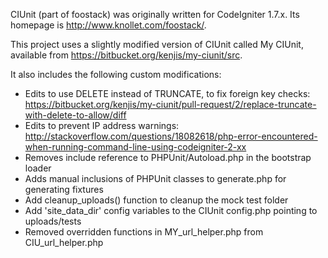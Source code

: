 CIUnit (part of foostack) was originally written for CodeIgniter 1.7.x. Its
homepage is http://www.knollet.com/foostack/.

This project uses a slightly modified version of CIUnit called My CIUnit,
available from https://bitbucket.org/kenjis/my-ciunit/src.

It also includes the following custom modifications:

* Edits to use DELETE instead of TRUNCATE, to fix foreign key checks: https://bitbucket.org/kenjis/my-ciunit/pull-request/2/replace-truncate-with-delete-to-allow/diff
* Edits to prevent IP address warnings: http://stackoverflow.com/questions/18082618/php-error-encountered-when-running-command-line-using-codeigniter-2-xx
* Removes include reference to PHPUnit/Autoload.php in the bootstrap loader
* Adds manual inclusions of PHPUnit classes to generate.php for generating fixtures
* Add cleanup_uploads() function to cleanup the mock test folder
* Add 'site_data_dir' config variables to the CIUnit config.php pointing to uploads/tests
* Removed overridden functions in MY_url_helper.php from CIU_url_helper.php

